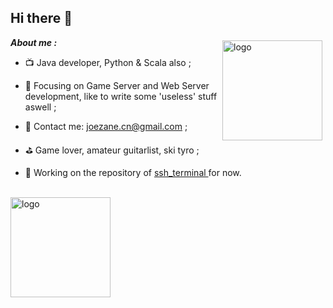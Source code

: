 
## Hi there 👋

<img src="https://github-readme-stats.vercel.app/api?username=joezeo&show_icons=true" alt="logo" height="160" align="right" style="margin: 5px; " />
 

***About me :***   

- 📺 Java developer, Python & Scala also ;

- 📄 Focusing on Game Server and Web Server development, like to write some 'useless' stuff aswell ;

- 💬 Contact me: joezane.cn@gmail.com ;

- ⛳ Game lover, amateur guitarlist, ski tyro ;

- 🔨 Working on the repository of <a href="https://github.com/Joezeo/ssh_terminal"> ssh_terminal </a> for now.

<br>
<img src="https://github-profile-trophy.vercel.app/?username=joezeo&theme=flat&column=7" alt="logo" height="160" align="center" style="margin: auto; margin-bottom: 20px;" />

